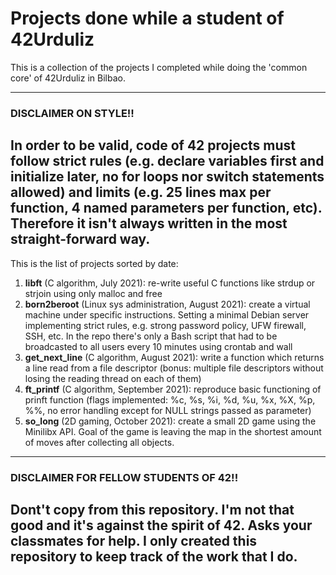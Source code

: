 # Projects done while a student of 42Urduliz

This is a collection of the projects I completed while doing the 'common core' of 42Urduliz in Bilbao.

---
### DISCLAIMER ON STYLE!!
In order to be valid, code of 42 projects must follow strict rules (e.g. declare variables first and initialize later, no for loops nor switch statements allowed) and limits (e.g. 25 lines max per function, 4 named parameters per function, etc). Therefore it isn't always written in the most straight-forward way.
---


This is the list of projects sorted by date:
1. **libft** (C algorithm, July 2021): re-write useful C functions like strdup or strjoin using only malloc and free
2. **born2beroot** (Linux sys administration, August 2021): create a virtual machine under specific instructions. Setting a minimal Debian server implementing strict rules, e.g. strong password policy, UFW firewall, SSH, etc. In the repo there's only a Bash script that had to be broadcasted to all users every 10 minutes using crontab and wall
3. **get_next_line** (C algorithm, August 2021): write a function which returns a line read from a
file descriptor (bonus: multiple file descriptors without losing the reading thread on each of them)
4. **ft_printf** (C algorithm, September 2021): reproduce basic functioning of prinft function (flags implemented: %c, %s, %i, %d, %u, %x, %X, %p, %%, no error handling except for NULL strings passed as parameter)
5. **so_long** (2D gaming, October 2021): create a small 2D game using the Minilibx API. Goal of the game is leaving the map in the shortest amount of moves after collecting all objects.


---
### DISCLAIMER FOR FELLOW STUDENTS OF 42!!
Dont't copy from this repository. I'm not that good and it's against the spirit of 42. Asks your classmates for help. I only created this repository to keep track of the work that I do. 
---
